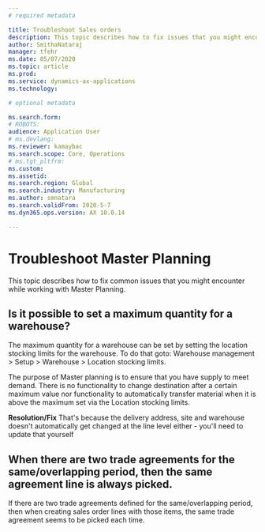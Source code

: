 ```yaml
---
# required metadata

title: Troubleshoot Sales orders
description: This topic describes how to fix issues that you might encounter while working with Master Planning.
author: SmithaNataraj
manager: tfehr
ms.date: 05/07/2020
ms.topic: article
ms.prod: 
ms.service: dynamics-ax-applications
ms.technology: 

# optional metadata

ms.search.form: 
# ROBOTS: 
audience: Application User
# ms.devlang: 
ms.reviewer: kamaybac
ms.search.scope: Core, Operations
# ms.tgt_pltfrm: 
ms.custom: 
ms.assetid: 
ms.search.region: Global
ms.search.industry: Manufacturing
ms.author: smnatara
ms.search.validFrom: 2020-5-7
ms.dyn365.ops.version: AX 10.0.14

---
```

# Troubleshoot Master Planning

This topic describes how to fix common issues that you might encounter while working with Master Planning.

##  Is it possible to set a maximum quantity for a warehouse?
The maximum quantity for a warehouse can be set by setting the location stocking limits for the warehouse. To do that goto: Warehouse management > Setup >  Warehouse > Location stocking limits.

The purpose of Master planning is to ensure that you have supply to meet demand. There is no functionality to change destination after a certain maximum value nor functionality to automatically transfer material when it is above the maximum set via the Location stocking limits.
		
**Resolution/Fix**
That's because the delivery address, site and warehouse doesn't automatically get changed at the line level either - you'll need to update that yourself

##  When there are two trade agreements for the same/overlapping period, then the same agreement line is always picked.
If there are two trade agreements defined for the same/overlapping period, then when creating sales order lines with those items, the same trade agreement seems to be picked each time.
